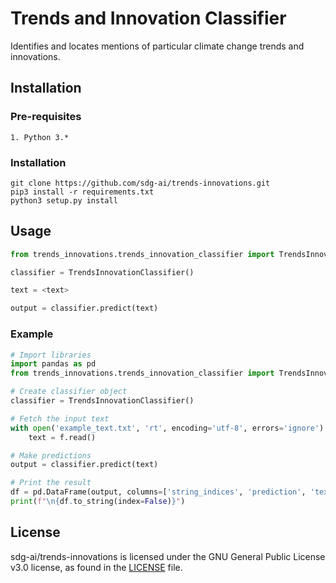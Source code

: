 # Trends and Innovation Classifier
Identifies and locates mentions of particular climate change trends and innovations.

## Installation

### Pre-requisites
```
1. Python 3.*
```

### Installation
```shell
git clone https://github.com/sdg-ai/trends-innovations.git
pip3 install -r requirements.txt
python3 setup.py install
```

## Usage
```python
from trends_innovations.trends_innovation_classifier import TrendsInnovationClassifier

classifier = TrendsInnovationClassifier()

text = <text>

output = classifier.predict(text)
```

### Example
```python
# Import libraries
import pandas as pd
from trends_innovations.trends_innovation_classifier import TrendsInnovationClassifier

# Create classifier object
classifier = TrendsInnovationClassifier()

# Fetch the input text
with open('example_text.txt', 'rt', encoding='utf-8', errors='ignore') as f:
    text = f.read()    

# Make predictions 
output = classifier.predict(text)

# Print the result
df = pd.DataFrame(output, columns=['string_indices', 'prediction', 'text'])
print(f"\n{df.to_string(index=False)}")
```

## License
sdg-ai/trends-innovations is licensed under the GNU General Public License v3.0 license, as found in the [LICENSE](LICENSE) file.
